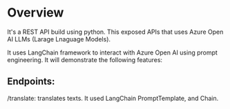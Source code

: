 # Overview
It's a REST API build using python. This exposed APIs that uses Azure Open AI LLMs (Larage Lnaguage Models).

It uses LangChain framework to interact with Azure Open AI using prompt engineering. It will demonstrate the following features:

## Endpoints:
/translate: translates texts. It used LangChain PromptTemplate, and Chain.

